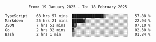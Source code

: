 <div align="center">
<p style="text-align: center;">
<!--START_SECTION:waka-->

```txt
From: 19 January 2025 - To: 18 February 2025

TypeScript    63 hrs 57 mins  ██████████████▒░░░░░░░░░░   57.88 %
Markdown      25 hrs 21 mins  █████▓░░░░░░░░░░░░░░░░░░░   22.94 %
JSON          7 hrs 51 mins   █▓░░░░░░░░░░░░░░░░░░░░░░░   07.10 %
Go            2 hrs 32 mins   ▓░░░░░░░░░░░░░░░░░░░░░░░░   02.30 %
Bash          2 hrs 1 min     ▒░░░░░░░░░░░░░░░░░░░░░░░░   01.84 %
```

<!--END_SECTION:waka-->
</p>
</div>
